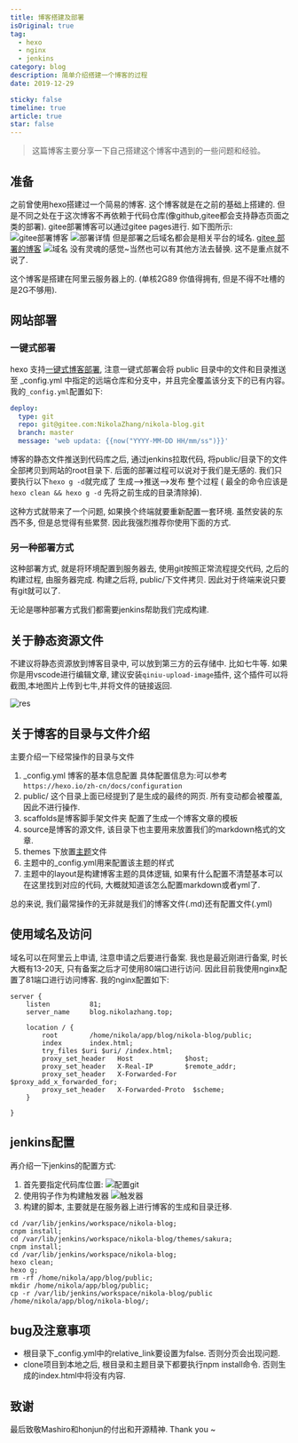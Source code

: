```yaml
---
title: 博客搭建及部署
isOriginal: true
tag:
  - hexo
  - nginx
  - jenkins
category: blog
description: 简单介绍搭建一个博客的过程
date: 2019-12-29

sticky: false
timeline: true
article: true
star: false
---
```



> 这篇博客主要分享一下自己搭建这个博客中遇到的一些问题和经验。

## 准备

之前曾使用hexo搭建过一个简易的博客. 这个博客就是在之前的基础上搭建的. 但是不同之处在于这次博客不再依赖于代码仓库(像github,gitee都会支持静态页面之类的部署).
gitee部署博客可以通过gitee pages进行. 如下图所示:
![gitee部署博客](http://image.nikolazhang.top/20191229173723.png)
![部署详情](http://image.nikolazhang.top/20191229173845.png)
但是部署之后域名都会是相关平台的域名.
[gitee 部署的博客](https://nikolazhang.gitee.io/nikola-blog/)
![域名](http://image.nikolazhang.top/20191229174157.png)
没有灵魂的感觉~当然也可以有其他方法去替换. 这不是重点就不说了.

这个博客是搭建在阿里云服务器上的. (单核2G89 你值得拥有, 但是不得不吐槽的是2G不够用).

## 网站部署

### 一键式部署

hexo 支持[一键式博客部署](https://hexo.io/zh-cn/docs/one-command-deployment),
注意一键式部署会将 public 目录中的文件和目录推送至 _config.yml 中指定的远端仓库和分支中，并且完全覆盖该分支下的已有内容。
我的`_config.yml`配置如下:

```yml
deploy:
  type: git
  repo: git@gitee.com:NikolaZhang/nikola-blog.git
  branch: master
  message: 'web updata: {{now("YYYY-MM-DD HH/mm/ss")}}'
```

博客的静态文件推送到代码库之后, 通过jenkins拉取代码, 将public/目录下的文件全部拷贝到网站的root目录下. 后面的部署过程可以说对于我们是无感的.
我们只要执行以下`hexo g -d`就完成了 生成-->推送-->发布 整个过程 (
最全的命令应该是`hexo clean && hexo g -d` 先将之前生成的目录清除掉).

这种方式就带来了一个问题, 如果换个终端就要重新配置一套环境. 虽然安装的东西不多, 但是总觉得有些累赘.
因此我强烈推荐你使用下面的方式.

### 另一种部署方式

这种部署方式, 就是将环境配置到服务器去, 使用git按照正常流程提交代码, 之后的构建过程, 由服务器完成. 构建之后将, public/下文件拷贝.
因此对于终端来说只要有git就可以了.

无论是哪种部署方式我们都需要jenkins帮助我们完成构建.

## 关于静态资源文件

不建议将静态资源放到博客目录中, 可以放到第三方的云存储中. 比如七牛等.
如果你是用vscode进行编辑文章, 建议安装`qiniu-upload-image`插件, 这个插件可以将截图,本地图片上传到七牛,并将文件的链接返回.

![res](http://image.nikolazhang.top/res.gif)

## 关于博客的目录与文件介绍

主要介绍一下经常操作的目录与文件

1. _config.yml 博客的基本信息配置
  具体配置信息为:可以参考`https://hexo.io/zh-cn/docs/configuration`
2. public/ 这个目录上面已经提到了是生成的最终的网页. 所有变动都会被覆盖, 因此不进行操作.
3. scaffolds是博客脚手架文件夹 配置了生成一个博客文章的模板
4. source是博客的源文件, 该目录下也主要用来放置我们的markdown格式的文章.
5. themes 下放置[主题](https://hexo.io/zh-cn/docs/themes)文件
6. 主题中的_config.yml用来配置该主题的样式
7. 主题中的layout是构建博客主题的具体逻辑, 如果有什么配置不清楚基本可以在这里找到对应的代码, 大概就知道该怎么配置markdown或者yml了.

总的来说, 我们最常操作的无非就是我们的博客文件(.md)还有配置文件(.yml)

## 使用域名及访问

域名可以在阿里云上申请, 注意申请之后要进行备案. 我也是最近刚进行备案, 时长大概有13-20天, 只有备案之后才可使用80端口进行访问. 因此目前我使用nginx配置了81端口进行访问博客. 我的nginx配置如下:

```shell
server {
    listen          81;
    server_name     blog.nikolazhang.top;

    location / {
        root        /home/nikola/app/blog/nikola-blog/public;
        index       index.html;
        try_files $uri $uri/ /index.html;
        proxy_set_header   Host             $host;
        proxy_set_header   X-Real-IP        $remote_addr;
        proxy_set_header   X-Forwarded-For  $proxy_add_x_forwarded_for;
        proxy_set_header   X-Forwarded-Proto  $scheme;
    }

}
```

## jenkins配置

再介绍一下jenkins的配置方式:

1. 首先要指定代码库位置:
![配置git](http://image.nikolazhang.top/20191229200856.png)
2. 使用钩子作为构建触发器
![触发器](http://image.nikolazhang.top/20191229201112.png)
3. 构建的脚本, 主要就是在服务器上进行博客的生成和目录迁移.

  ```shell
  cd /var/lib/jenkins/workspace/nikola-blog;
  cnpm install;
  cd /var/lib/jenkins/workspace/nikola-blog/themes/sakura;
  cnpm install;
  cd /var/lib/jenkins/workspace/nikola-blog;
  hexo clean;
  hexo g;
  rm -rf /home/nikola/app/blog/public;
  mkdir /home/nikola/app/blog/public;
  cp -r /var/lib/jenkins/workspace/nikola-blog/public /home/nikola/app/blog/nikola-blog/;
  ```

## bug及注意事项

- 根目录下_config.yml中的relative_link要设置为false. 否则分页会出现问题.
- clone项目到本地之后, 根目录和主题目录下都要执行npm install命令. 否则生成的index.html中将没有内容.

## 致谢

最后致敬Mashiro和honjun的付出和开源精神. Thank you ~
